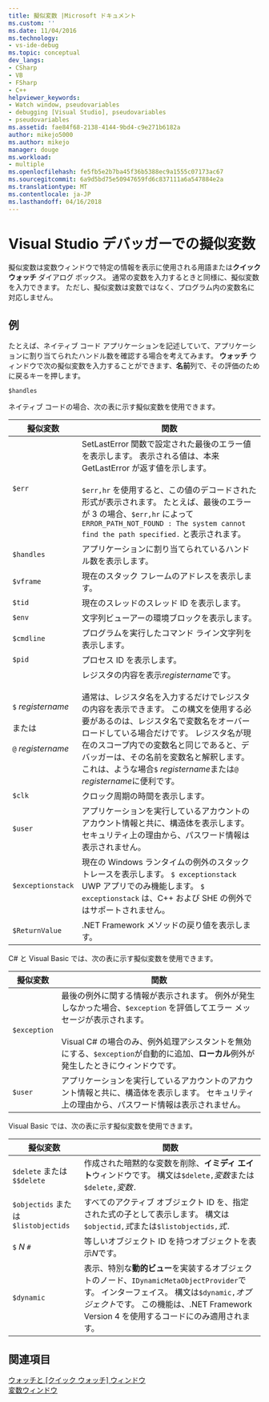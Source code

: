 ```yaml
---
title: 擬似変数 |Microsoft ドキュメント
ms.custom: ''
ms.date: 11/04/2016
ms.technology:
- vs-ide-debug
ms.topic: conceptual
dev_langs:
- CSharp
- VB
- FSharp
- C++
helpviewer_keywords:
- Watch window, pseudovariables
- debugging [Visual Studio], pseudovariables
- pseudovariables
ms.assetid: fae84f68-2138-4144-9bd4-c9e271b6182a
author: mikejo5000
ms.author: mikejo
manager: douge
ms.workload:
- multiple
ms.openlocfilehash: fe5fb5e2b7ba45f36b5388ec9a1555c07173ac67
ms.sourcegitcommit: 6a9d5bd75e50947659fd6c837111a6a547884e2a
ms.translationtype: MT
ms.contentlocale: ja-JP
ms.lasthandoff: 04/16/2018
---
```

# <a name="pseudovariables-in-the-visual-studio-debugger"></a>Visual Studio デバッガーでの擬似変数
擬似変数は変数ウィンドウで特定の情報を表示に使用される用語または**クイック ウォッチ**  ダイアログ ボックス。 通常の変数を入力するときと同様に、擬似変数を入力できます。 ただし、擬似変数は変数ではなく、プログラム内の変数名に対応しません。  
  
## <a name="example"></a>例  
 たとえば、ネイティブ コード アプリケーションを記述していて、アプリケーションに割り当てられたハンドル数を確認する場合を考えてみます。 **ウォッチ** ウィンドウで次の擬似変数を入力することができます、**名前**列で、その評価のために戻るキーを押します。  
  
```  
$handles  
```  
  
 ネイティブ コードの場合、次の表に示す擬似変数を使用できます。  
  
|擬似変数|関数|  
|--------------------|--------------|  
|`$err`|SetLastError 関数で設定された最後のエラー値を表示します。 表示される値は、本来 GetLastError が返す値を示します。<br /><br /> `$err,hr` を使用すると、この値のデコードされた形式が表示されます。 たとえば、最後のエラーが 3 の場合、`$err,hr` によって `ERROR_PATH_NOT_FOUND : The system cannot find the path specified.` と表示されます。|  
|`$handles`|アプリケーションに割り当てられているハンドル数を表示します。|  
|`$vframe`|現在のスタック フレームのアドレスを表示します。|  
|`$tid`|現在のスレッドのスレッド ID を表示します。|  
|`$env`|文字列ビューアーの環境ブロックを表示します。|  
|`$cmdline`|プログラムを実行したコマンド ライン文字列を表示します。|  
|`$pid`|プロセス ID を表示します。|  
|`$` *registername*<br /><br /> または<br /><br /> `@` *registername*|レジスタの内容を表示*registername*です。<br /><br /> 通常は、レジスタ名を入力するだけでレジスタの内容を表示できます。 この構文を使用する必要があるのは、レジスタ名で変数名をオーバーロードしている場合だけです。 レジスタ名が現在のスコープ内での変数名と同じであると、デバッガーは、その名前を変数名と解釈します。 これは、ような場合`$` *registername*または`@` *registername*に便利です。|  
|`$clk`|クロック周期の時間を表示します。|  
|`$user`|アプリケーションを実行しているアカウントのアカウント情報と共に、構造体を表示します。 セキュリティ上の理由から、パスワード情報は表示されません。|  
|`$exceptionstack`|現在の Windows ランタイムの例外のスタック トレースを表示します。 `$ exceptionstack` UWP アプリでのみ機能します。 `$ exceptionstack` は、C++ および SHE の例外ではサポートされません。|  
|`$ReturnValue`|.NET Framework メソッドの戻り値を表示します。|  
  
 C# と Visual Basic では、次の表に示す擬似変数を使用できます。  
  
|擬似変数|関数|  
|--------------------|--------------|  
|`$exception`|最後の例外に関する情報が表示されます。 例外が発生しなかった場合、`$exception` を評価してエラー メッセージが表示されます。<br /><br /> Visual C# の場合のみ、例外処理アシスタントを無効にする、`$exception`が自動的に追加、**ローカル**例外が発生したときにウィンドウです。|  
|`$user`|アプリケーションを実行しているアカウントのアカウント情報と共に、構造体を表示します。 セキュリティ上の理由から、パスワード情報は表示されません。|  
  
 Visual Basic では、次の表に示す擬似変数を使用できます。  
  
|擬似変数|関数|  
|--------------------|--------------|  
|`$delete` または `$$delete`|作成された暗黙的な変数を削除、**イミディ エイト**ウィンドウです。 構文は`$delete,`*変数*または`$delete,`*変数*`.`|  
|`$objectids` または `$listobjectids`|すべてのアクティブ オブジェクト ID を、指定された式の子として表示します。 構文は`$objectid,`*式*または`$listobjectids,`*式*`.`|  
|`$` *N* `#`|等しいオブジェクト ID を持つオブジェクトを表示*N*です。|  
|`$dynamic`|表示、特別な**動的ビュー**を実装するオブジェクトのノード、`IDynamicMetaObjectProvider`です。 インターフェイス。 構文は`$dynamic,`*オブジェクト*です。 この機能は、.NET Framework Version 4 を使用するコードにのみ適用されます。|  
  
## <a name="see-also"></a>関連項目  
 [ウォッチと [クイック ウォッチ] ウィンドウ](../debugger/watch-and-quickwatch-windows.md)   
 [変数ウィンドウ](../debugger/debugger-windows.md)